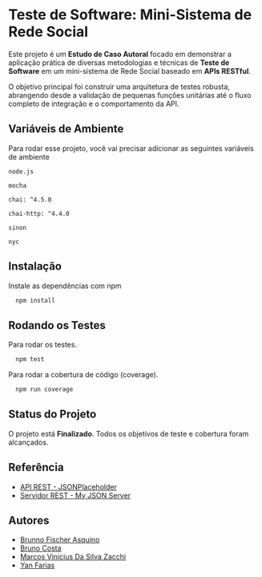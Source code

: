 
# Teste de Software: Mini-Sistema de Rede Social

Este projeto é um **Estudo de Caso Autoral** focado em demonstrar a aplicação prática de diversas metodologias e técnicas de **Teste de Software** em um mini-sistema de Rede Social baseado em **APIs RESTful**.

O objetivo principal foi construir uma arquitetura de testes robusta, abrangendo desde a validação de pequenas funções unitárias até o fluxo completo de integração e o comportamento da API.


## Variáveis de Ambiente

Para rodar esse projeto, você vai precisar adicionar as seguintes variáveis de ambiente

`node.js`

`mocha`

`chai: ^4.5.0`

`chai-http: ^4.4.0`

`sinon`

`nyc`


## Instalação

Instale as dependências com npm

```bash
  npm install
```
    
## Rodando os Testes

Para rodar os testes.

```bash
  npm test
```

Para rodar a cobertura de código (coverage).

```bash
  npm run coverage
```


## Status do Projeto

O projeto está **Finalizado**. Todos os objetivos de teste e cobertura foram alcançados.
## Referência

 - [API REST - JSONPlaceholder](https://jsonplaceholder.typicode.com)
 - [Servidor REST - My JSON Server](https://my-json-server.typicode.com/MarcosViniciusDaSilvaZacchi/n2-testes-api)

## Autores

- [Brunno Fischer Asquino](https://www.github.com/brunnof-asquino)
- [Bruno Costa](https://www.github.com/brunocosta-dev)
- [Marcos Vinicius Da Silva Zacchi](https://www.github.com/MarcosViniciusDaSilvaZacchi)
- [Yan Farias](https://www.github.com/YanFarias98)

